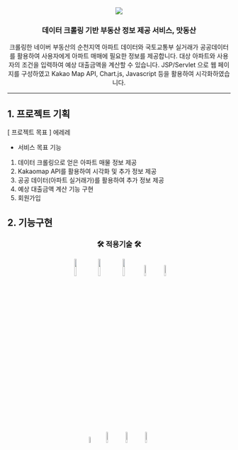 <div align=center>
	<img src="https://capsule-render.vercel.app/api?type=waving&color=auto&height=200&section=header&text=PROJECT02&fontSize=90" />	
</div>
<div align=center>
	<h3>데이터 크롤링 기반 부동산 정보 제공 서비스, 맛동산</h3>
	<p>크롤링한 네이버 부동산의 순천지역 아파트 데이터와 국토교통부 실거래가 공공데이터를 
활용하여 사용자에게 아파트 매매에 필요한 정보를 제공합니다.
대상 아파트와 사용자의 조건을 입력하여 예상 대출금액을 계산할 수 있습니다.
JSP/Servlet 으로 웹 페이지를 구성하였고 Kakao Map API, Chart.js, Javascript 등을 활용하여 시각화하였습니다.</p>
</div>

---


## 1. 프로젝트 기획

[ 프로젝트 목표 ]
에레레

- 서비스 목표 기능
1) 데이터 크롤링으로 얻은 아파트 매물 정보 제공
2) Kakaomap API를 활용하여 시각화 및 추가 정보 제공
3) 공공 데이터(아파트 실거래가)를 활용하여 추가 정보 제공
4) 예상 대출금액 계산 기능 구현
5) 회원가입

## 2. 기능구현

<div align=center>
	<h3>🛠 적용기술 🛠</h3>
</div>
<div align="center">
	<img src="https://user-images.githubusercontent.com/107980487/206960774-9b3425cd-a028-4ba9-92d6-4ca39f356600.png" style="width:10%"/>
	<img src="https://user-images.githubusercontent.com/107980487/206961031-325630c3-e778-4e98-a684-42633e900f18.png" style="width:10%"/>
	<img src="https://user-images.githubusercontent.com/107980487/206961080-5b3165a5-d198-4b29-a043-6137689e8210.png" style="width:10%"/>
	<img src="https://user-images.githubusercontent.com/107980487/206961149-41c061d4-683d-41e1-8792-669fb0ef4351.png" style="width:8%"/>
	<img src="https://user-images.githubusercontent.com/107980487/206961162-e35c3906-0a3b-4386-b0ca-c684c3a2254f.png" style="width:8%"/>
	<br>
	<img src="https://user-images.githubusercontent.com/107980487/206961179-5dbbb9f8-b4dd-41db-92e1-97e147072933.png" style="width:6%"/>
  <img src="https://user-images.githubusercontent.com/107980487/206961199-736f57c8-be75-4ca6-8cd3-2ab6e7dcee08.png" style="width:8%"/>
  <img src="https://user-images.githubusercontent.com/107980487/206961252-f744a9d7-e855-4055-96b1-6abaa1bb5085.png" style="width:8%"/>
	<img src="https://user-images.githubusercontent.com/107980487/206961273-62a2979c-8731-4ce7-856a-4cf16d1752de.png" style="width:8%"/>
 
</div>
